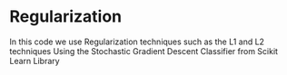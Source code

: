 # Regularization

In this code we use Regularization techniques such as the L1 and L2 techniques 
Using the Stochastic Gradient Descent Classifier from Scikit Learn Library
